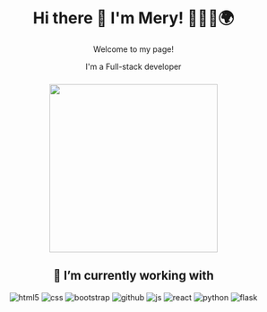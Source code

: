 <h1 align="center"> Hi there 👋  I'm Mery! 👩🏽‍💻🌍</h1>
 <p align="center"> Welcome to my page! </p>
 
 <p align="center"> I'm a Full-stack developer </p>

 <h3 align="center">
  <img src="https://media4.giphy.com/media/dbtDDSvWErdf2/giphy.gif" width="300" />
</h3>
 
<h2 align="center"> 🔭 I’m currently working with </h2> 
<p align="center">
  <img alt="html5" src="https://img.shields.io/badge/HTML5%20-%20%23FE6800?logo=HTML5&logoColor=%23FFFFFF" />
  <img alt="css" src="https://img.shields.io/badge/CSS3-blue?logo=CSS3" />
  <img alt="bootstrap" src="https://img.shields.io/badge/BOOTSTRAP%20-%20%237700FE?logo=BOOTSTRAP&logoColor=%23FFFFFF" />
  <img alt="github" src="https://img.shields.io/badge/GITHUB%20-%20%23000000?logo=GITHUB&logoColor=%23FFFFFF" />
  <img alt="js" src="https://img.shields.io/badge/JAVASCRIPT-%20%23D104FF?logo=JAVASCRIPT&logoColor=%23FFFFFF" />
  <img alt="react" src="https://img.shields.io/badge/REACT%20-%20%2300BDF9?logo=REACT&logoColor=%23FFFFFF" />
  <img alt="python" src="https://img.shields.io/badge/PYTHON%20-%20%23FF0404?logo=PYTHON&logoColor=%23FFFFFF" />
  <img alt="flask" src="https://img.shields.io/badge/FLASK%20-%20%23000000?logo=FLASK&logoColor=%23FFFFFF" />
 </p>
 
<!--**Meryalvhe/Meryalvhe** is a ✨ _special_ ✨ repository because its `README.md` (this file) appears on your GitHub profile.

Here are some ideas to get you started:

- 🔭 I’m currently working on ...
- 🌱 I’m currently learning ...
- 👯 I’m looking to collaborate on ...
- 🤔 I’m looking for help with ...
- 💬 Ask me about ...
- 📫 How to reach me: ...
- 😄 Pronouns: ...
- ⚡ Fun fact: ...
-->
